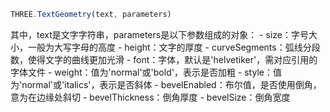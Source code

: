 ```javascript
THREE.TextGeometry(text, parameters)
```

其中，text是文字字符串，parameters是以下参数组成的对象：
    - size：字号大小，一般为大写字母的高度
    - height：文字的厚度
    - curveSegments：弧线分段数，使得文字的曲线更加光滑
    - font：字体，默认是'helvetiker'，需对应引用的字体文件
    - weight：值为'normal'或'bold'，表示是否加粗
    - style：值为'normal'或'italics'，表示是否斜体
    - bevelEnabled：布尔值，是否使用倒角，意为在边缘处斜切
    - bevelThickness：倒角厚度
    - bevelSize：倒角宽度
